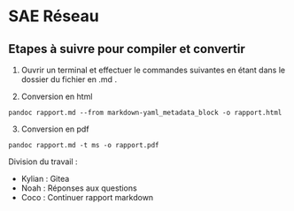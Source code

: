 # SAE Réseau

## Etapes à suivre pour compiler et convertir 

1. Ouvrir un terminal et effectuer le commandes suivantes en étant dans le dossier du fichier en .md .

2. Conversion en html

`pandoc rapport.md --from markdown-yaml_metadata_block -o rapport.html`

3. Conversion en pdf

`pandoc rapport.md -t ms -o rapport.pdf`



Division du travail : 

- Kylian : Gitea
- Noah : Réponses aux questions
- Coco : Continuer rapport markdown
